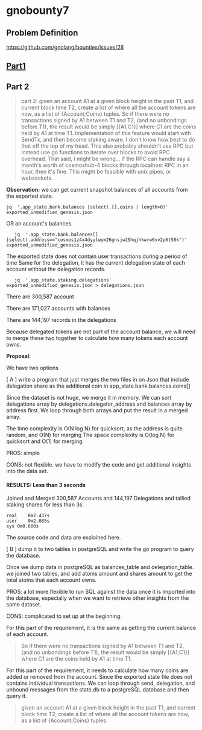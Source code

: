 
# gnobounty7

## Problem Definition

https://github.com/gnolang/bounties/issues/28

## [Part1](https://github.com/piux2/gnobounty7/blob/main/README.md)
## Part 2

> part 2: given an account A1 at a given block height in the past T1, and current block time T2, create a list of where all the account tokens are now, as a list of {Account;Coins} tuples. So if there were no transactions signed by A1 between T1 and T2, (and no unbondings before T1), the result would be simply [{A1;C1}] where C1 are the coins held by A1 at time T1. Implementation of this feature would start with SendTx, and then become staking aware. I don't know how best to do that off the top of my head. This also probably shouldn't use RPC but instead use go functions to iterate over blocks to avoid RPC overhead. That said, I might be wrong... if the RPC can handle say a month's worth of cosmoshub-4 blocks through localhost RPC in an hour, then it's fine. This might be feasible with unix pipes, or websockets.


**Observation:**
we can get current snapshot balances of all accounts from the exported state.

    jq  '.app_state.bank.balances |select(.[].coins | length>0)' exported_unmodified_genesis.json

OR an account's balances.

       jq  '.app_state.bank.balances[] |select(.address=="cosmos1z4x4dyylwym26gnsjw29hqjhkwrw6vv2p6t58k")' exported_unmodified_genesis.json

The exported state does not contain user transactions during a period of time
Same for the delegation, it has the current delegation state of each account without the delegation records. 

       jq  '.app_state.staking.delegations'  exported_unmodified_genesis.json > delegations.json

There are  300,587 account

There are  171,027 accounts with balances

There are 144,197 records in the delegations


Because delegated tokens are not part of the account balance, we will need to merge these two together to calculate how many tokens each account owns.  

**Proposal:**

We have two options

[ A ] write a program that just merges the two files in on Json that include delegation share as the additional coin in app_state.bank.balances.coins[] 

Since the dataset is not huge, we merge it in memory. We can sort delegations array by delegations.delegator_address and balances array by address first. We loop through both arrays and put the result in a merged array. 

The time complexity is O(N log N) for quicksort, as the address is quite random, and O(N) for merging 
The space complexity is O(log N) for quicksort and O(1) for merging


PROS: simple

CONS: not flexible. we have to modify the code and get additional insights into the data set. 

#### RESULTS: Less than 3 seconds

Joined and Merged 300,587 Accounts and 144,197 Delegations and tallied staking shares for less than 3s. 

    real	0m2.437s
    user	0m2.085s
    sys	0m0.600s

The source code and data are explained here.

[ B ] dump it to two tables in postgreSQL and write the go program to query the database. 

Once we dump data in postgreSQL as balances_table and delegation_table. we joined two tables, and add atoms amount and shares amount to get the total atoms that each account owns. 

PROS: a lot more flexible to run SQL against the data once it is imported into the database, especially when we want to retrieve other insights from the same dataset.

CONS: complicated to set up at the beginning. 

For this part of the requirement, it is the same as getting the current balance of each account.
> So if there were no transactions signed by A1 between T1 and T2, (and no unbondings before T1), the result would be simply [{A1;C1}] where C1 are the coins held by A1 at time T1. 

For this part of the requirement, it needs to calculate how many coins are added or removed from the account.  Since the exported state file does not contains individual transactions. We can loop through send, delegation, and unbound messages from the state.db to a postgreSQL database and then query it. 

> given an account A1 at a given block height in the past T1, and current block time T2, create a list of where all the account tokens are now, as a list of {Account;Coins} tuples.
